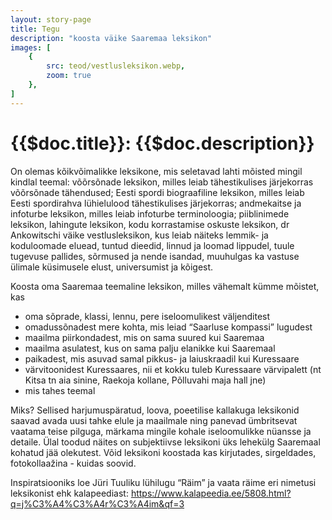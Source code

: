 ```yaml
---
layout: story-page
title: Tegu
description: "koosta väike Saaremaa leksikon"
images: [
    {
        src: teod/vestlusleksikon.webp,
        zoom: true
    },
]
---
```


# {{$doc.title}}: {{$doc.description}}

On olemas kõikvõimalikke leksikone, mis seletavad lahti mõisted mingil kindlal teemal: võõrsõnade leksikon, milles leiab tähestikulises järjekorras võõrsõnade tähendused; Eesti spordi biograafiline leksikon, milles leiab Eesti spordirahva lühielulood tähestikulises järjekorras; andmekaitse ja infoturbe leksikon, milles leiab infoturbe terminoloogia; piiblinimede leksikon, lahingute leksikon, kodu korrastamise oskuste leksikon, dr Ankowitschi väike vestlusleksikon, kus leiab näiteks lemmik- ja koduloomade eluead, tuntud dieedid, linnud ja loomad lippudel, tuule tugevuse pallides, sõrmused ja nende isandad, muuhulgas ka vastuse ülimale küsimusele elust, universumist ja kõigest.

Koosta oma Saaremaa teemaline leksikon, milles vähemalt kümme mõistet, kas
- oma sõprade, klassi, lennu, pere iseloomulikest väljenditest
- omadussõnadest mere kohta, mis leiad “Saarluse kompassi” lugudest
- maailma piirkondadest, mis on sama suured kui Saaremaa
- maailma asulatest, kus on sama palju elanikke kui Saaremaal
- paikadest, mis asuvad samal pikkus- ja laiuskraadil kui Kuressaare
- värvitoonidest Kuressaares, nii et kokku tuleb Kuressaare värvipalett (nt Kitsa tn aia sinine, Raekoja kollane, Põlluvahi maja hall jne)
- mis tahes teemal

Miks? Sellised harjumuspäratud, loova, poeetilise kallakuga leksikonid saavad avada uusi tahke elule ja maailmale ning panevad ümbritsevat vaatama teise pilguga, märkama mingile kohale iseloomulikke nüansse ja detaile. Ülal toodud näites on subjektiivse leksikoni üks lehekülg Saaremaal kohatud jää olekutest. Võid leksikoni koostada kas kirjutades, sirgeldades, fotokollaažina - kuidas soovid.

Inspiratsiooniks loe Jüri Tuuliku lühilugu “Räim” ja vaata räime eri nimetusi leksikonist ehk kalapeediast: https://www.kalapeedia.ee/5808.html?q=j%C3%A4%C3%A4r%C3%A4im&qf=3


<!-- <details-wrapper summary="Lisaks" icon="icon-park-outline:six-points">


</details-wrapper> -->

